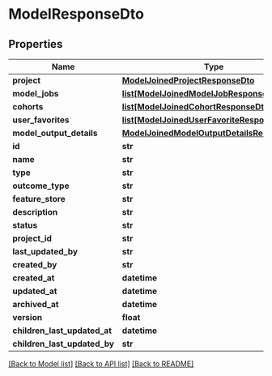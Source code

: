 # ModelResponseDto

## Properties
Name | Type | Description | Notes
------------ | ------------- | ------------- | -------------
**project** | [**ModelJoinedProjectResponseDto**](ModelJoinedProjectResponseDto.md) |  | [optional] 
**model_jobs** | [**list[ModelJoinedModelJobResponseDto]**](ModelJoinedModelJobResponseDto.md) |  | [optional] 
**cohorts** | [**list[ModelJoinedCohortResponseDto]**](ModelJoinedCohortResponseDto.md) |  | [optional] 
**user_favorites** | [**list[ModelJoinedUserFavoriteResponseDto]**](ModelJoinedUserFavoriteResponseDto.md) |  | [optional] 
**model_output_details** | [**ModelJoinedModelOutputDetailsResponseDto**](ModelJoinedModelOutputDetailsResponseDto.md) |  | [optional] 
**id** | **str** |  | [optional] 
**name** | **str** |  | 
**type** | **str** |  | 
**outcome_type** | **str** |  | [optional] 
**feature_store** | **str** |  | 
**description** | **str** |  | [optional] 
**status** | **str** |  | [optional] 
**project_id** | **str** |  | 
**last_updated_by** | **str** |  | [optional] 
**created_by** | **str** |  | [optional] 
**created_at** | **datetime** |  | [optional] 
**updated_at** | **datetime** |  | [optional] 
**archived_at** | **datetime** |  | [optional] 
**version** | **float** |  | [optional] 
**children_last_updated_at** | **datetime** |  | [optional] 
**children_last_updated_by** | **str** |  | [optional] 

[[Back to Model list]](../README.md#documentation-for-models) [[Back to API list]](../README.md#documentation-for-api-endpoints) [[Back to README]](../README.md)

